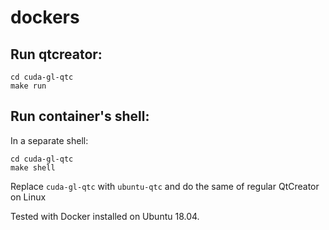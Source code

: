 # dockers

## Run qtcreator:
```
cd cuda-gl-qtc
make run
```

## Run container's shell:
In a separate shell:
```
cd cuda-gl-qtc
make shell
```

Replace `cuda-gl-qtc` with `ubuntu-qtc` and do the same of regular QtCreator on Linux

Tested with Docker installed on Ubuntu 18.04.